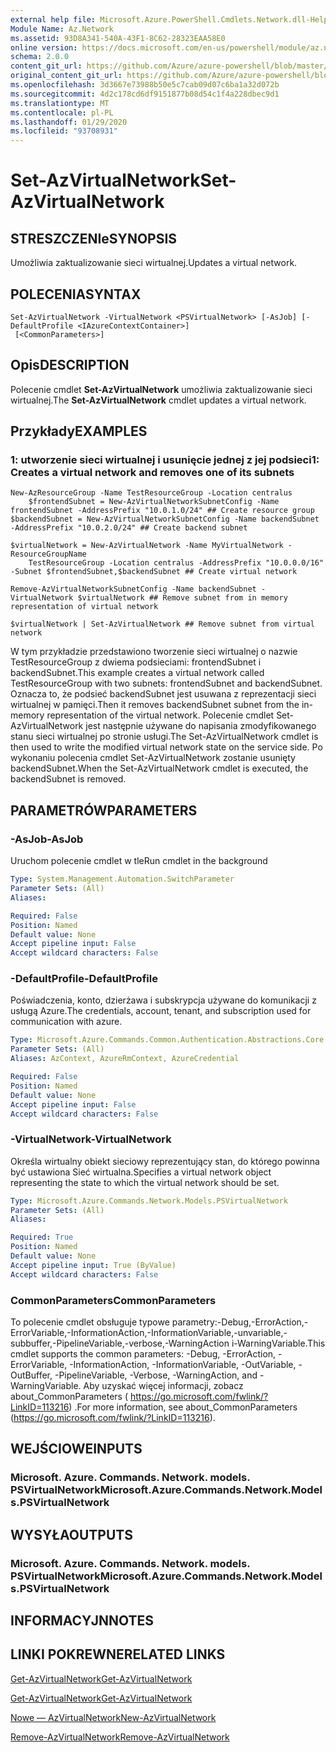 ```yaml
---
external help file: Microsoft.Azure.PowerShell.Cmdlets.Network.dll-Help.xml
Module Name: Az.Network
ms.assetid: 93D8A341-540A-43F1-8C62-28323EAA58E0
online version: https://docs.microsoft.com/en-us/powershell/module/az.network/set-azvirtualnetwork
schema: 2.0.0
content_git_url: https://github.com/Azure/azure-powershell/blob/master/src/Network/Network/help/Set-AzVirtualNetwork.md
original_content_git_url: https://github.com/Azure/azure-powershell/blob/master/src/Network/Network/help/Set-AzVirtualNetwork.md
ms.openlocfilehash: 3d3667e73988b50e5c7cab09d07c6ba1a32d072b
ms.sourcegitcommit: 4d2c178cd6df9151877b08d54c1f4a228dbec9d1
ms.translationtype: MT
ms.contentlocale: pl-PL
ms.lasthandoff: 01/29/2020
ms.locfileid: "93708931"
---
```

# <span data-ttu-id="0a844-101">Set-AzVirtualNetwork</span><span class="sxs-lookup"><span data-stu-id="0a844-101">Set-AzVirtualNetwork</span></span>

## <span data-ttu-id="0a844-102">STRESZCZENIe</span><span class="sxs-lookup"><span data-stu-id="0a844-102">SYNOPSIS</span></span>
<span data-ttu-id="0a844-103">Umożliwia zaktualizowanie sieci wirtualnej.</span><span class="sxs-lookup"><span data-stu-id="0a844-103">Updates a virtual network.</span></span>

## <span data-ttu-id="0a844-104">POLECENIA</span><span class="sxs-lookup"><span data-stu-id="0a844-104">SYNTAX</span></span>

```
Set-AzVirtualNetwork -VirtualNetwork <PSVirtualNetwork> [-AsJob] [-DefaultProfile <IAzureContextContainer>]
 [<CommonParameters>]
```

## <span data-ttu-id="0a844-105">Opis</span><span class="sxs-lookup"><span data-stu-id="0a844-105">DESCRIPTION</span></span>
<span data-ttu-id="0a844-106">Polecenie cmdlet **Set-AzVirtualNetwork** umożliwia zaktualizowanie sieci wirtualnej.</span><span class="sxs-lookup"><span data-stu-id="0a844-106">The **Set-AzVirtualNetwork** cmdlet updates a virtual network.</span></span>

## <span data-ttu-id="0a844-107">Przykłady</span><span class="sxs-lookup"><span data-stu-id="0a844-107">EXAMPLES</span></span>

### <span data-ttu-id="0a844-108">1: utworzenie sieci wirtualnej i usunięcie jednej z jej podsieci</span><span class="sxs-lookup"><span data-stu-id="0a844-108">1: Creates a virtual network and removes one of its subnets</span></span>
```
New-AzResourceGroup -Name TestResourceGroup -Location centralus
    $frontendSubnet = New-AzVirtualNetworkSubnetConfig -Name frontendSubnet -AddressPrefix "10.0.1.0/24" ## Create resource group
$backendSubnet = New-AzVirtualNetworkSubnetConfig -Name backendSubnet -AddressPrefix "10.0.2.0/24" ## Create backend subnet

$virtualNetwork = New-AzVirtualNetwork -Name MyVirtualNetwork -ResourceGroupName 
    TestResourceGroup -Location centralus -AddressPrefix "10.0.0.0/16" -Subnet $frontendSubnet,$backendSubnet ## Create virtual network

Remove-AzVirtualNetworkSubnetConfig -Name backendSubnet -VirtualNetwork $virtualNetwork ## Remove subnet from in memory representation of virtual network

$virtualNetwork | Set-AzVirtualNetwork ## Remove subnet from virtual network
```

<span data-ttu-id="0a844-109">W tym przykładzie przedstawiono tworzenie sieci wirtualnej o nazwie TestResourceGroup z dwiema podsieciami: frontendSubnet i backendSubnet.</span><span class="sxs-lookup"><span data-stu-id="0a844-109">This example creates a virtual network called TestResourceGroup with two subnets: frontendSubnet and backendSubnet.</span></span> <span data-ttu-id="0a844-110">Oznacza to, że podsieć backendSubnet jest usuwana z reprezentacji sieci wirtualnej w pamięci.</span><span class="sxs-lookup"><span data-stu-id="0a844-110">Then it removes backendSubnet subnet from the in-memory representation of the virtual network.</span></span> <span data-ttu-id="0a844-111">Polecenie cmdlet Set-AzVirtualNetwork jest następnie używane do napisania zmodyfikowanego stanu sieci wirtualnej po stronie usługi.</span><span class="sxs-lookup"><span data-stu-id="0a844-111">The Set-AzVirtualNetwork cmdlet is then used to write the modified virtual network state on the service side.</span></span> <span data-ttu-id="0a844-112">Po wykonaniu polecenia cmdlet Set-AzVirtualNetwork zostanie usunięty backendSubnet.</span><span class="sxs-lookup"><span data-stu-id="0a844-112">When the Set-AzVirtualNetwork cmdlet is executed, the backendSubnet is removed.</span></span>

## <span data-ttu-id="0a844-113">PARAMETRÓW</span><span class="sxs-lookup"><span data-stu-id="0a844-113">PARAMETERS</span></span>

### <span data-ttu-id="0a844-114">-AsJob</span><span class="sxs-lookup"><span data-stu-id="0a844-114">-AsJob</span></span>
<span data-ttu-id="0a844-115">Uruchom polecenie cmdlet w tle</span><span class="sxs-lookup"><span data-stu-id="0a844-115">Run cmdlet in the background</span></span>

```yaml
Type: System.Management.Automation.SwitchParameter
Parameter Sets: (All)
Aliases:

Required: False
Position: Named
Default value: None
Accept pipeline input: False
Accept wildcard characters: False
```

### <span data-ttu-id="0a844-116">-DefaultProfile</span><span class="sxs-lookup"><span data-stu-id="0a844-116">-DefaultProfile</span></span>
<span data-ttu-id="0a844-117">Poświadczenia, konto, dzierżawa i subskrypcja używane do komunikacji z usługą Azure.</span><span class="sxs-lookup"><span data-stu-id="0a844-117">The credentials, account, tenant, and subscription used for communication with azure.</span></span>

```yaml
Type: Microsoft.Azure.Commands.Common.Authentication.Abstractions.Core.IAzureContextContainer
Parameter Sets: (All)
Aliases: AzContext, AzureRmContext, AzureCredential

Required: False
Position: Named
Default value: None
Accept pipeline input: False
Accept wildcard characters: False
```

### <span data-ttu-id="0a844-118">-VirtualNetwork</span><span class="sxs-lookup"><span data-stu-id="0a844-118">-VirtualNetwork</span></span>
<span data-ttu-id="0a844-119">Określa wirtualny obiekt sieciowy reprezentujący stan, do którego powinna być ustawiona Sieć wirtualna.</span><span class="sxs-lookup"><span data-stu-id="0a844-119">Specifies a virtual network object representing the state to which the virtual network should be set.</span></span>

```yaml
Type: Microsoft.Azure.Commands.Network.Models.PSVirtualNetwork
Parameter Sets: (All)
Aliases:

Required: True
Position: Named
Default value: None
Accept pipeline input: True (ByValue)
Accept wildcard characters: False
```

### <span data-ttu-id="0a844-120">CommonParameters</span><span class="sxs-lookup"><span data-stu-id="0a844-120">CommonParameters</span></span>
<span data-ttu-id="0a844-121">To polecenie cmdlet obsługuje typowe parametry:-Debug,-ErrorAction,-ErrorVariable,-InformationAction,-InformationVariable,-unvariable,-subbuffer,-PipelineVariable,-verbose,-WarningAction i-WarningVariable.</span><span class="sxs-lookup"><span data-stu-id="0a844-121">This cmdlet supports the common parameters: -Debug, -ErrorAction, -ErrorVariable, -InformationAction, -InformationVariable, -OutVariable, -OutBuffer, -PipelineVariable, -Verbose, -WarningAction, and -WarningVariable.</span></span> <span data-ttu-id="0a844-122">Aby uzyskać więcej informacji, zobacz about_CommonParameters ( https://go.microsoft.com/fwlink/?LinkID=113216) .</span><span class="sxs-lookup"><span data-stu-id="0a844-122">For more information, see about_CommonParameters (https://go.microsoft.com/fwlink/?LinkID=113216).</span></span>

## <span data-ttu-id="0a844-123">WEJŚCIOWE</span><span class="sxs-lookup"><span data-stu-id="0a844-123">INPUTS</span></span>

### <span data-ttu-id="0a844-124">Microsoft. Azure. Commands. Network. models. PSVirtualNetwork</span><span class="sxs-lookup"><span data-stu-id="0a844-124">Microsoft.Azure.Commands.Network.Models.PSVirtualNetwork</span></span>

## <span data-ttu-id="0a844-125">WYSYŁA</span><span class="sxs-lookup"><span data-stu-id="0a844-125">OUTPUTS</span></span>

### <span data-ttu-id="0a844-126">Microsoft. Azure. Commands. Network. models. PSVirtualNetwork</span><span class="sxs-lookup"><span data-stu-id="0a844-126">Microsoft.Azure.Commands.Network.Models.PSVirtualNetwork</span></span>

## <span data-ttu-id="0a844-127">INFORMACYJN</span><span class="sxs-lookup"><span data-stu-id="0a844-127">NOTES</span></span>

## <span data-ttu-id="0a844-128">LINKI POKREWNE</span><span class="sxs-lookup"><span data-stu-id="0a844-128">RELATED LINKS</span></span>

[<span data-ttu-id="0a844-129">Get-AzVirtualNetwork</span><span class="sxs-lookup"><span data-stu-id="0a844-129">Get-AzVirtualNetwork</span></span>](./Get-AzVirtualNetwork.md)

[<span data-ttu-id="0a844-130">Get-AzVirtualNetwork</span><span class="sxs-lookup"><span data-stu-id="0a844-130">Get-AzVirtualNetwork</span></span>](./Get-AzVirtualNetwork.md)

[<span data-ttu-id="0a844-131">Nowe — AzVirtualNetwork</span><span class="sxs-lookup"><span data-stu-id="0a844-131">New-AzVirtualNetwork</span></span>](./New-AzVirtualNetwork.md)

[<span data-ttu-id="0a844-132">Remove-AzVirtualNetwork</span><span class="sxs-lookup"><span data-stu-id="0a844-132">Remove-AzVirtualNetwork</span></span>](./Remove-AzVirtualNetwork.md)



